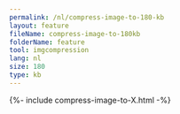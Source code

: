 ```yaml
---
permalink: /nl/compress-image-to-180-kb
layout: feature
fileName: compress-image-to-180kb
folderName: feature
tool: imgcompression
lang: nl
size: 180
type: kb
---
```


{%- include compress-image-to-X.html -%}
